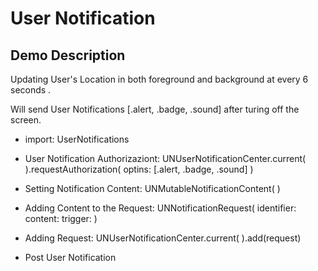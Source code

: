 # User Notification

## Demo Description
Updating User's Location in both foreground and background at every 6 seconds . 

Will send User Notifications [.alert, .badge, .sound] after turing off the screen.

- import: UserNotifications

- User Notification Authorizaziont: UNUserNotificationCenter.current( ).requestAuthorization( optins: [.alert, .badge, .sound] )

- Setting Notification Content: UNMutableNotificationContent( )
- Adding Content to the Request: UNNotificationRequest( identifier: content: trigger: )
- Adding Request: UNUserNotificationCenter.current( ).add(request)

- Post User Notification 
